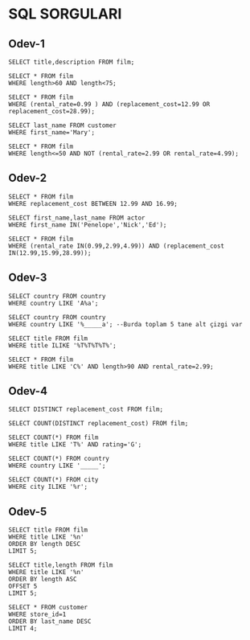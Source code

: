 # SQL SORGULARI 

## Odev-1
```
SELECT title,description FROM film;
```

```
SELECT * FROM film
WHERE length>60 AND length<75;
```

```
SELECT * FROM film
WHERE (rental_rate=0.99 ) AND (replacement_cost=12.99 OR replacement_cost=28.99);
```

```
SELECT last_name FROM customer
WHERE first_name='Mary';
```

```
SELECT * FROM film
WHERE length<=50 AND NOT (rental_rate=2.99 OR rental_rate=4.99);
```
## Odev-2

```
SELECT * FROM film
WHERE replacement_cost BETWEEN 12.99 AND 16.99;
```

```
SELECT first_name,last_name FROM actor
WHERE first_name IN('Penelope','Nick','Ed');
```

```
SELECT * FROM film
WHERE (rental_rate IN(0.99,2.99,4.99)) AND (replacement_cost IN(12.99,15.99,28.99));
```

## Odev-3

```
SELECT country FROM country
WHERE country LIKE 'A%a';
```

```
SELECT country FROM country 
WHERE country LIKE '%_____a'; --Burda toplam 5 tane alt çizgi var
```

```
SELECT title FROM film
WHERE title ILIKE '%T%T%T%T%';
```

```
SELECT * FROM film
WHERE title LIKE 'C%' AND length>90 AND rental_rate=2.99;
```

## Odev-4

```
SELECT DISTINCT replacement_cost FROM film;
```

```
SELECT COUNT(DISTINCT replacement_cost) FROM film;
```

```
SELECT COUNT(*) FROM film 
WHERE title LIKE 'T%' AND rating='G';
```

```
SELECT COUNT(*) FROM country
WHERE country LIKE '_____';
```

```
SELECT COUNT(*) FROM city
WHERE city ILIKE '%r';
```

## Odev-5

```
SELECT title FROM film
WHERE title LIKE '%n'
ORDER BY length DESC
LIMIT 5;
```

```
SELECT title,length FROM film
WHERE title LIKE '%n'
ORDER BY length ASC
OFFSET 5
LIMIT 5;
```

```
SELECT * FROM customer
WHERE store_id=1
ORDER BY last_name DESC 
LIMIT 4;
```